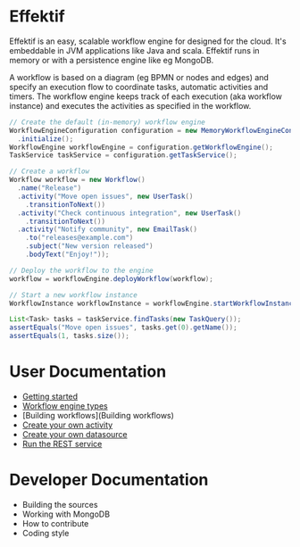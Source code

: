 # Effektif

Effektif is an easy, scalable workflow engine for designed for the cloud.  It's embeddable in JVM applications like Java and scala.  Effektif runs in memory or with a persistence engine like eg MongoDB.

A workflow is based on a diagram (eg BPMN or nodes and edges) and specify an execution flow to coordinate tasks, automatic activities and timers.  The workflow engine keeps track of each execution (aka workflow instance) and executes the activities as specified in the workflow.

```java
// Create the default (in-memory) workflow engine
WorkflowEngineConfiguration configuration = new MemoryWorkflowEngineConfiguration()
  .initialize();
WorkflowEngine workflowEngine = configuration.getWorkflowEngine();
TaskService taskService = configuration.getTaskService();

// Create a workflow
Workflow workflow = new Workflow()
  .name("Release")
  .activity("Move open issues", new UserTask()
    .transitionToNext())
  .activity("Check continuous integration", new UserTask()
    .transitionToNext())
  .activity("Notify community", new EmailTask()
    .to("releases@example.com")
    .subject("New version released")
    .bodyText("Enjoy!"));

// Deploy the workflow to the engine
workflow = workflowEngine.deployWorkflow(workflow);

// Start a new workflow instance
WorkflowInstance workflowInstance = workflowEngine.startWorkflowInstance(workflow);

List<Task> tasks = taskService.findTasks(new TaskQuery());
assertEquals("Move open issues", tasks.get(0).getName());
assertEquals(1, tasks.size());
```

# User Documentation

* [Getting started](Getting-started)
* [Workflow engine types](Workflow-engine-types)
* [Building workflows](Building workflows)
* [Create your own activity](Create-your-own-activity)
* [Create your own datasource](Create-your-own-datasource)
* [Run the REST service](Run-the-REST-service)

# Developer Documentation

* Building the sources
* Working with MongoDB
* How to contribute
* Coding style
